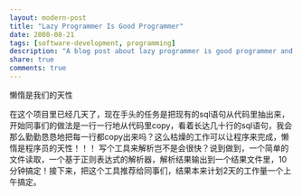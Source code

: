 ```yaml
---
layout: modern-post
title: "Lazy Programmer Is Good Programmer"
date: 2008-08-21
tags: [software-development, programming]
description: "A blog post about lazy programmer is good programmer and software development."
share: true
comments: true
---
```


懒惰是我们的天性

在这个项目里已经几天了，现在手头的任务是把现有的sql语句从代码里抽出来，开始同事们的做法是一行一行地从代码里copy，看着长达几十行的sql语句，我会那么勤勤恳恳地把每一行都copy出来吗？这么枯燥的工作可以让程序来完成，懒惰是程序员的天性！！！
写个工具来解析岂不是会很快？说到做到，一个简单的文件读取，一个基于正则表达式的解析器，解析结果输出到一个结果文件里，10分钟搞定！接下来，把这个工具推荐给同事们，结果本来计划2天的工作量一个上午搞定。

